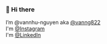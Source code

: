 ### 👋 Hi there
I’m @vannhu-nguyen aka [@vanng822](https://github.com/vanng822)\
I'm [@Instagram](https://www.instagram.com/vanng822/)\
I'm [@LinkedIn](https://www.linkedin.com/in/nguyenvannhu/)

<!---
vannhu-nguyen/vannhu-nguyen is a ✨ special ✨ repository because its `README.md` (this file) appears on your GitHub profile.
You can click the Preview link to take a look at your changes.
--->
